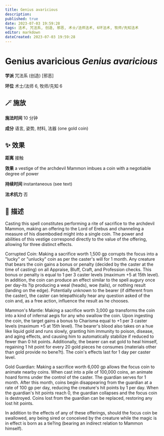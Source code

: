 ```yaml
---
title: Genius avaricious
description: 
published: true
date: 2023-07-03 19:59:28
tags: 法术, 咒法系, 创造, 邪恶, 术士/法师法术, 6环法术, 牧师/先知法术
editor: markdown
dateCreated: 2023-07-03 19:59:28
---
```


# **Genius avaricious** *Genius avaricious*

**学派** 咒法系 (创造) \[邪恶\] 

**环位** 术士/法师 6, 牧师/先知 6

## 🪄 施放

**施法时间** 10 分钟

**成分** 语言, 姿势, 材料, 法器 (one gold coin)

## ✨ 效果  

**距离** 接触 

**效果** a vestige of the archdevil Mammon imbues a coin with a negotiable degree of power 

**持续时间** instantaneous (see text) 

**法术抗力** 否

## 📖 描述

Casting this spell constitutes performing a rite of sacrifice to the archdevil Mammon, making an offering to the Lord of Erebus and channeling a measure of his disembodied might into a single coin. The power and abilities of this vestige correspond directly to the value of the offering, allowing for three distinct effects.

 Corrupted Coin: Making a sacrifice worth 1,500 gp corrupts the focus into a "lucky" or "unlucky" coin as per the caster's will for 1 month. Any creature that bears the coin gains a bonus or penalty (decided by the caster at the time of casting) on all Appraise, Bluff, Craft, and Profession checks. This bonus or penalty is equal to 1 per 3 caster levels (maximum +5 at 15th level). In addition, the coin can produce an effect similar to the spell augury once per day-its ?ip producing a weal (heads), woe (tails), or nothing result (landing on the edge). Potentially unknown to the bearer (if different from the caster), the caster can telepathically hear any question asked of the coin and, as a free action, influence the result as he chooses.

 Mammon's Mantle: Making a sacrifice worth 3,000 gp transforms the coin into a kind of infernal aegis for any who swallow the coin. Upon ingesting the coin, the target gains a bonus to Charisma equal to +1 per 3 caster levels (maximum +5 at 15th level). The bearer's blood also takes on a hue like liquid gold and runs slowly, granting him immunity to poison, disease, and aging effects, and causing him to automatically stabilize if reduced to fewer than 0 hit points. Additionally, the bearer can eat gold to heal himself, regaining 1 hit point for every 20 gold pieces he consumes (materials other than gold provide no bene?t). The coin's effects last for 1 day per caster level.

 Gold Guardian: Making a sacrifice worth 6,000 gp allows the focus coin to animate nearby coins. When cast into a pile of 100,000 coins, an animate hoard forms under the control of the caster. The guardian serves for 1 month. After this month, coins begin disappearing from the guardian at a rate of 100 gp per day, reducing the creature's hit points by 1 per day. When the guardian's hit points reach 0, the guardian collapses and the focus coin is destroyed. Coins lost from the guardian can be replaced, restoring any lost hit points.

 In addition to the effects of any of these offerings, should the focus coin be swallowed, any being sired or conceived by the creature while the magic is in effect is born as a tie?ing (bearing an indirect relation to Mammon himself).
    